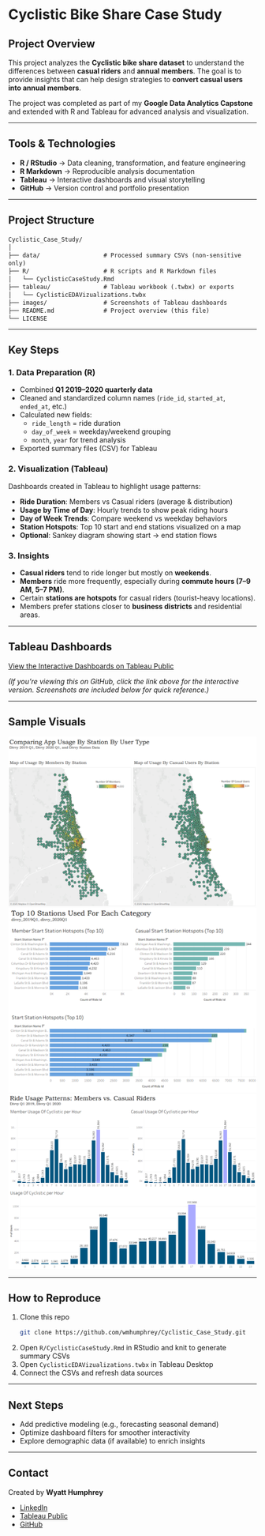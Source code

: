 # Cyclistic Bike Share Case Study  

## Project Overview  
This project analyzes the **Cyclistic bike share dataset** to understand the differences between **casual riders** and **annual members**. The goal is to provide insights that can help design strategies to **convert casual users into annual members**.  

The project was completed as part of my **Google Data Analytics Capstone** and extended with R and Tableau for advanced analysis and visualization.  

---

## Tools & Technologies  
- **R / RStudio** → Data cleaning, transformation, and feature engineering  
- **R Markdown** → Reproducible analysis documentation  
- **Tableau** → Interactive dashboards and visual storytelling  
- **GitHub** → Version control and portfolio presentation  

---

## Project Structure  
```
Cyclistic_Case_Study/
│
├── data/                  # Processed summary CSVs (non-sensitive only)
├── R/                     # R scripts and R Markdown files
│   └── CyclisticCaseStudy.Rmd
├── tableau/               # Tableau workbook (.twbx) or exports
│   └── CyclisticEDAVizualizations.twbx
├── images/                # Screenshots of Tableau dashboards
├── README.md              # Project overview (this file)
└── LICENSE
```

---

## Key Steps  

### 1. Data Preparation (R)  
- Combined **Q1 2019–2020 quarterly data**  
- Cleaned and standardized column names (`ride_id`, `started_at`, `ended_at`, etc.)  
- Calculated new fields:  
  - `ride_length` = ride duration  
  - `day_of_week` = weekday/weekend grouping  
  - `month`, `year` for trend analysis  
- Exported summary files (CSV) for Tableau  

### 2. Visualization (Tableau)  
Dashboards created in Tableau to highlight usage patterns:  
- **Ride Duration**: Members vs Casual riders (average & distribution)  
- **Usage by Time of Day**: Hourly trends to show peak riding hours  
- **Day of Week Trends**: Compare weekend vs weekday behaviors  
- **Station Hotspots**: Top 10 start and end stations visualized on a map  
- **Optional**: Sankey diagram showing start → end station flows  

### 3. Insights  
- **Casual riders** tend to ride longer but mostly on **weekends**.  
- **Members** ride more frequently, especially during **commute hours (7–9 AM, 5–7 PM)**.  
- Certain **stations are hotspots** for casual riders (tourist-heavy locations).  
- Members prefer stations closer to **business districts** and residential areas.  

---

## Tableau Dashboards 
[View the Interactive Dashboards on Tableau Public](https://public.tableau.com/app/profile/wyatt.humphrey/viz/CyclisticEDAVizualizations/CyclisticDataVisualizations?publish=yes)  

*(If you’re viewing this on GitHub, click the link above for the interactive version. Screenshots are included below for quick reference.)*  

---

## Sample Visuals  
![Station Maps](./images/StationMaps.png)
![Top Ten Stations](./images/TopTen.png)
![Ride Usage](./images/RideUsage.png)

---

## How to Reproduce  
1. Clone this repo  
   ```bash
   git clone https://github.com/wmhumphrey/Cyclistic_Case_Study.git
   ```
2. Open `R/CyclisticCaseStudy.Rmd` in RStudio and knit to generate summary CSVs  
3. Open `CyclisticEDAVizualizations.twbx` in Tableau Desktop  
4. Connect the CSVs and refresh data sources  

---

## Next Steps  
- Add predictive modeling (e.g., forecasting seasonal demand)  
- Optimize dashboard filters for smoother interactivity  
- Explore demographic data (if available) to enrich insights  

---

## Contact  
Created by **Wyatt Humphrey**  
- [LinkedIn](linkedin.com/in/wyatt-humphrey-560067358)  
- [Tableau Public](https://public.tableau.com/app/profile/wyatt.humphrey)  
- [GitHub](https://github.com/wmhumphrey)  
